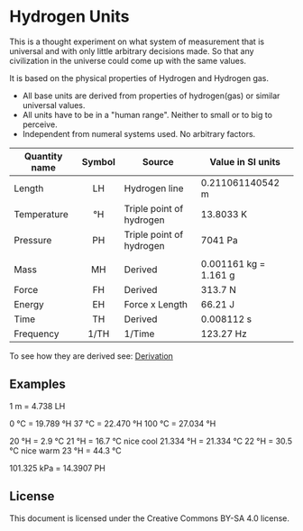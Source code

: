Hydrogen Units
==============

This is a thought experiment on what system of measurement that is universal and with only little arbitrary decisions made. So that any civilization in the universe could come up with the same values.

It is based on the physical properties of Hydrogen and Hydrogen gas.

* All base units are derived from properties of hydrogen(gas) or similar universal values.
* All units have to be in a "human range". Neither to small or to big to perceive.
* Independent from numeral systems used. No arbitrary factors.

Quantity name	| Symbol | Source 					| Value in SI units
----------------|:------:|--------------------------|---
Length			| LH     | Hydrogen line			| 0.211061140542 m
Temperature		| °H     | Triple point of hydrogen	| 13.8033 K
Pressure		| PH     | Triple point of hydrogen	| 7041 Pa
				|        |							|
Mass			| MH     | Derived					| 0.001161 kg = 1.161 g
Force			| FH     | Derived					| 313.7 N
Energy			| EH     | Force x Length			| 66.21 J
Time			| TH     | Derived					| 0.008112 s
Frequency		| 1/TH   | 1/Time					| 123.27 Hz

To see how they are derived see: [Derivation](Derivation.md)

Examples
--------

1 m		= 4.738 LH

0 °C	= 19.789 °H
37 °C	= 22.470 °H
100 °C	= 27.034 °H

20 °H = 2.9 °C
21 °H = 16.7 °C nice cool
21.334 °H = 21.334 °C
22 °H = 30.5 °C nice warm
23 °H = 44.3 °C

101.325 kPa = 14.3907 PH

License
-------

This document is licensed under the Creative Commons BY-SA 4.0 license.
